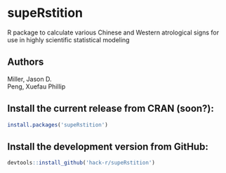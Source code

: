 # supeRstition
R package to calculate various Chinese and Western atrological signs for use in highly scientific statistical modeling

## Authors
Miller, Jason D.   
Peng, Xuefau Phillip

## Install the current release from CRAN (soon?):
```r
install.packages('supeRstition')
```

## Install the development version from GitHub:
```r
devtools::install_github('hack-r/supeRstition')
```